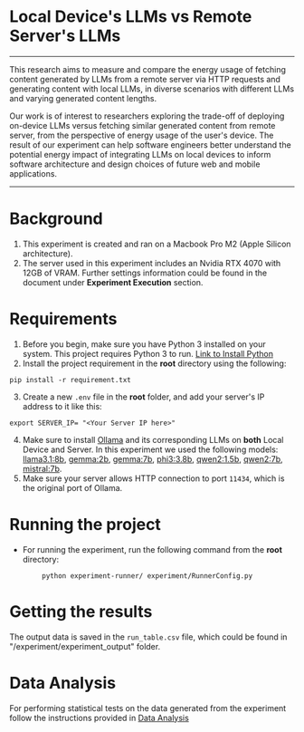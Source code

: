
# Local Device's LLMs vs Remote Server's LLMs

--- 
This research aims to measure and compare the energy usage of fetching content generated by LLMs from a remote server via HTTP requests and generating content with local LLMs, in diverse scenarios with different LLMs and varying generated content lengths.

Our work is of interest to researchers exploring the trade-off of deploying on-device LLMs versus fetching similar generated content from remote server, from the perspective of energy usage of the user's device. The result of our experiment can help software engineers better understand the potential energy impact of integrating LLMs on local devices to inform software architecture and design choices of future web and mobile applications.

---
# Background
1. This experiment is created and ran on a Macbook Pro M2 (Apple Silicon architecture).
2. The server used in this experiment includes an Nvidia RTX 4070 with 12GB of VRAM. Further settings information could be found in the document under **Experiment Execution** section. 

# Requirements

1. Before you begin, make sure you have Python 3 installed on your system. This project requires Python 3 to run. [Link to Install Python](https://www.python.org/downloads/)
2. Install the project requirement in the **root** directory using the following:
```shell
pip install -r requirement.txt
```
3. Create a new `.env` file in the **root** folder, and add your server's IP address to it like this:
```shell
export SERVER_IP= "<Your Server IP here>"
```
4. Make sure to install [Ollama](https://ollama.com/download) and its corresponding LLMs on **both** Local Device and Server. 
In this experiment we used the following models: [llama3.1:8b](https://ollama.com/library/llama3.1:8b), [gemma:2b](https://ollama.com/library/gemma:2b), [gemma:7b](https://ollama.com/library/gemma:7b), [phi3:3.8b](https://ollama.com/library/phi3), [qwen2:1.5b](https://ollama.com/library/qwen2:1.5b), [qwen2:7b](https://ollama.com/library/qwen2:7b), [mistral:7b](https://ollama.com/library/mistral:7b). 
5. Make sure your server allows HTTP connection to port `11434`, which is the original port of Ollama.

# Running the project

- For running the experiment, run the following command from the **root** directory:
```shell
        python experiment-runner/ experiment/RunnerConfig.py
```

# Getting the results
The output data is saved in the `run_table.csv` file, which could be found in "/experiment/experiment_output" folder.
# Data Analysis

For performing statistical tests on the data generated from the experiment follow the instructions provided in [Data Analysis](data-analysis/README.md)
